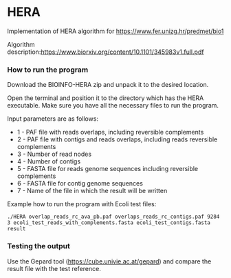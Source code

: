 # HERA
Implementation of HERA algorithm for https://www.fer.unizg.hr/predmet/bio1

Algorithm description:https://www.biorxiv.org/content/10.1101/345983v1.full.pdf



### How to run the program
Download the BIOINFO-HERA zip and unpack it to the desired location.

Open the terminal and position it to the directory which has the HERA executable.
Make sure you have all the necessary files to run the program. 

Input parameters are as follows:
- 1 - PAF file with reads overlaps, including reversible complements
- 2 - PAF file with contigs and reads overlaps, including reads reversible complements
- 3 - Number of read nodes
- 4 - Number of contigs
- 5 - FASTA file for reads genome sequences including reversible complements
- 6 - FASTA file for contig genome sequences
- 7 - Name of the file in which the result will be written

Example how to run the program with Ecoli test files:

`./HERA overlap_reads_rc_ava_pb.paf overlaps_reads_rc_contigs.paf 9284 3 ecoli_test_reads_with_complements.fasta ecoli_test_contigs.fasta result`

### Testing the output
Use the Gepard tool (https://cube.univie.ac.at/gepard) and compare the result file with the test reference.
